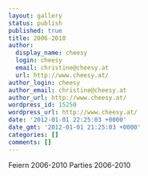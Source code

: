 ```yaml
---
layout: gallery
status: publish
published: true
title: 2006-2010
author:
  display_name: cheesy
  login: cheesy
  email: christine@cheesy.at
  url: http://www.cheesy.at/
author_login: cheesy
author_email: christine@cheesy.at
author_url: http://www.cheesy.at/
wordpress_id: 15250
wordpress_url: http://www.cheesy.at/
date: '2012-01-01 22:25:03 +0000'
date_gmt: '2012-01-01 21:25:03 +0000'
categories: []
comments: []
---
```

<!--:de-->Feiern 2006-2010
<!--:--><!--:en-->Parties 2006-2010
<!--:-->
